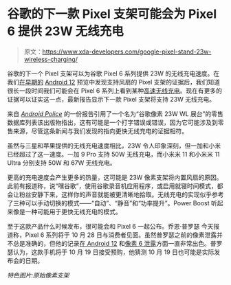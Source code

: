 # 谷歌的下一款 Pixel 支架可能会为 Pixel 6 提供 23W 无线充电

> 原文：<https://www.xda-developers.com/google-pixel-stand-23w-wireless-charging/>

谷歌的下一个 Pixel 支架可以为谷歌 Pixel 6 系列提供 23W 的无线充电速度。在我们[在早期的](https://www.xda-developers.com/android-12-dp3-hidden-features/#android12dp3wirelesschargingfan) [Android 12](https://www.xda-developers.com/android-12/) 预览中发现支持风扇的 Pixel 支架的证据后，我们知道很长一段时间我们可能会在 Pixel 6 系列上看到某种[高速无线充电](https://www.xda-developers.com/google-pixel-6-new-pixel-stand/)。现在有更多的证据可以证实这一点，最新报告显示下一款 Pixel 支架将支持 23W 无线充电。

来自 [*Android Police*](https://www.androidpolice.com/2021/08/31/exclusive-googles-new-pixel-stand-for-the-pixel-6-should-support-23w-fast-wireless-charging/) 的一份报告引用了一个名为“谷歌像素 23W WL 展台”的零售数据库列表该出版物指出，这有可能是一个打字错误或错误，因为它可能涉及到零售来源，尽管这条新闻与我们发现的指向更快无线充电的证据相符。

虽然与三星和苹果提供的无线充电速度相比，23W 令人印象深刻，但一加和小米已经超过了这一速度。一加 9 Pro 支持 50W 无线充电，而小米米 11 和小米米 11 Ultra 分别支持 50W 和 67W 无线充电。

更高的充电速度会产生更多的热量，这可能是 23W 像素支架将内置风扇的原因。此前有报道称，说“嘿谷歌”，使用谷歌录音机应用程序，或启用就寝时间模式，都会让粉丝安静下来，这样你的声音就能被更清晰地拾取。无线充电的实现似乎参考了三种可以手动切换的模式——“自动”、“静音”和“功率提升”。Power Boost 听起来像是一种可能用于更快无线充电的模式。

至于这款产品什么时候发布，很可能会和 Pixel 6 一起公布。乔恩·普罗瑟 今天报道称，Pixel 6 系列将于 10 月 28 日与消费者见面。虽然普罗瑟之前的像素泄露并不总是准确的，但他的记录[在 Android 12](https://www.xda-developers.com/android-12-google-io-last-minute-leak/) 和[像素 6 泄露](https://www.xda-developers.com/google-pixel-6-leak-new-design/)方面一直非常出色。普罗瑟认为，这款手机将于 10 月 19 日接受预购，他猜测 10 月 19 日也可能是实际发布会的日期。

*特色图片:原始像素支架*